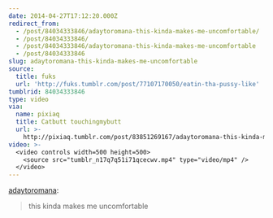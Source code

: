 ```yaml
---
date: 2014-04-27T17:12:20.000Z
redirect_from:
  - /post/84034333846/adaytoromana-this-kinda-makes-me-uncomfortable/
  - /post/84034333846/
  - /post/84034333846/adaytoromana-this-kinda-makes-me-uncomfortable
  - /post/84034333846
slug: adaytoromana-this-kinda-makes-me-uncomfortable
source:
  title: fuks
  url: 'http://fuks.tumblr.com/post/77107170050/eatin-tha-pussy-like'
tumblrid: 84034333846
type: video
via:
  name: pixiaq
  title: Catbutt touchingmybutt
  url: >-
    http://pixiaq.tumblr.com/post/83851269167/adaytoromana-this-kinda-makes-me-uncomfortable
video: >-
  <video controls width=500 height=500>
    <source src="tumblr_n17q7q51i71qcecwv.mp4" type="video/mp4" />
  </video>
---
```

<p><a href="http://adaytoromana.tumblr.com/post/83780707755/this-kinda-makes-me-uncomfortable" class="tumblr_blog">adaytoromana</a>:</p>

<blockquote><p>this kinda makes me uncomfortable </p></blockquote>
